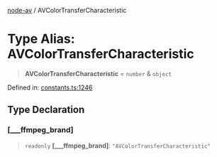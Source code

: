 [node-av](../globals.md) / AVColorTransferCharacteristic

# Type Alias: AVColorTransferCharacteristic

> **AVColorTransferCharacteristic** = `number` & `object`

Defined in: [constants.ts:1246](https://github.com/seydx/av/blob/f8631fc881b394300b1479f511d55cf1c370a87f/src/constants/constants.ts#L1246)

## Type Declaration

### \[\_\_\_ffmpeg\_brand\]

> `readonly` **\[\_\_\_ffmpeg\_brand\]**: `"AVColorTransferCharacteristic"`
